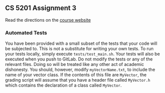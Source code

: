 ## CS 5201 Assignment 3
Read the directions on the [course website](https://jberm6.git-pages.mst.edu/essman/homework/hw3/)

### Automated Tests
You have been provided with a small subset of the tests that your code will
be subjected to.  This is not a substitute for writing your own tests.
To run your tests locally, simply execute `tests/test_main.sh`.
Your tests will also be executed when you push to GitLab.
Do not modify the tests or any of the relevant files.  Doing so will be treated
like any other act of academic dishonesty.
You should, however, modify `myVectorName.txt`, to include the name of your
vector class.  If the contents of this file are `MyVector`, the grading
script will assume that you have a header file called `MyVector.h` which
contains the declaration of a class called `MyVector`.
